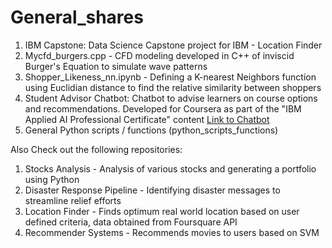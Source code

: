 # General_shares
1. IBM Capstone: Data Science Capstone project for IBM - Location Finder </br>
2. Mycfd_burgers.cpp - CFD modeling  developed in C++ of inviscid Burger's Equation to simulate wave patterns
3. Shopper_Likeness_nn.ipynb - Defining a K-nearest Neighbors function using Euclidian distance to find the relative similarity between shoppers
4. Student Advisor Chatbot: Chatbot to advise learners on course options and recommendations. Developed for Coursera as part of the "IBM Applied AI Professional Certificate" content [Link to Chatbot](https://web-chat.global.assistant.watson.cloud.ibm.com/preview.html?region=us-south&integrationID=196c55ff-8bfb-41e5-bd91-328d3453aff8&serviceInstanceID=ad3c6bfa-b78c-44e1-846a-858f0b359039)
5. General Python scripts / functions (python_scripts_functions)

Also Check out the following repositories: </br>
1. Stocks Analysis - Analysis of various stocks and generating a portfolio using Python
2. Disaster Response Pipeline - Identifying disaster messages to streamline relief efforts
3. Location Finder - Finds optimum real world location based on user defined criteria, data obtained from Foursquare API
4. Recommender Systems - Recommends movies to users based on SVM 
